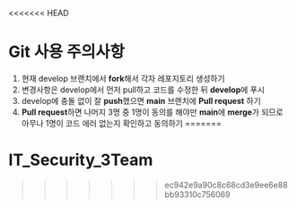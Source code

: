 <<<<<<< HEAD
# Git 사용 주의사항
1. 현재 develop 브랜치에서 **fork**해서 각자 레포지토리 생성하기
2. 변경사항은 develop에서 먼저 pull하고 코드를 수정한 뒤 **develop**에 푸시
3. develop에 충돌 없이 잘 **push**했으면 **main** 브랜치에 **Pull request** 하기
4. **Pull request**하면 나머지 3명 중 1명이 동의를 해야만 **main**에 **merge**가 되므로 아무나 1명이 코드 에러 없는지 확인하고 동의하기
=======
# IT_Security_3Team
>>>>>>> ec942e9a90c8c68cd3e9ee6e88bb93310c756069
